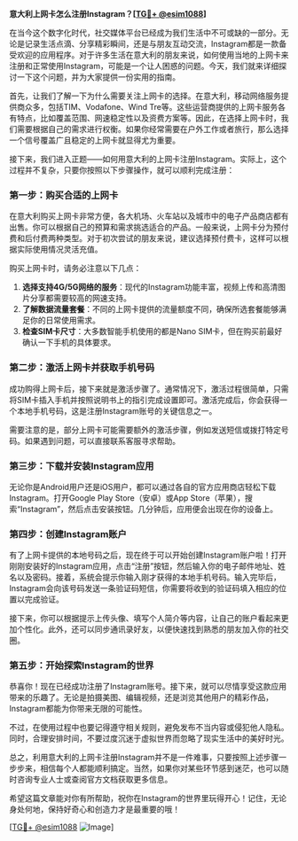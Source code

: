 **意大利上网卡怎么注册Instagram？[[TG💪+ @esim1088](https://t.me/s/esim1088)]**

在当今这个数字化时代，社交媒体平台已经成为我们生活中不可或缺的一部分。无论是记录生活点滴、分享精彩瞬间，还是与朋友互动交流，Instagram都是一款备受欢迎的应用程序。对于许多生活在意大利的朋友来说，如何使用当地的上网卡来注册和正常使用Instagram，可能是一个让人困惑的问题。今天，我们就来详细探讨一下这个问题，并为大家提供一份实用的指南。

首先，让我们了解一下为什么需要关注上网卡的选择。在意大利，移动网络服务提供商众多，包括TIM、Vodafone、Wind Tre等。这些运营商提供的上网卡服务各有特点，比如覆盖范围、网速稳定性以及资费方案等。因此，在选择上网卡时，我们需要根据自己的需求进行权衡。如果你经常需要在户外工作或者旅行，那么选择一个信号覆盖广且稳定的上网卡就显得尤为重要。

接下来，我们进入正题——如何用意大利的上网卡注册Instagram。实际上，这个过程并不复杂，只要你按照以下步骤操作，就可以顺利完成注册：

### 第一步：购买合适的上网卡

在意大利购买上网卡非常方便，各大机场、火车站以及城市中的电子产品商店都有出售。你可以根据自己的预算和需求挑选适合的产品。一般来说，上网卡分为预付费和后付费两种类型。对于初次尝试的朋友来说，建议选择预付费卡，这样可以根据实际使用情况灵活充值。

购买上网卡时，请务必注意以下几点：
1. **选择支持4G/5G网络的服务**：现代的Instagram功能丰富，视频上传和高清图片分享都需要较高的网速支持。
2. **了解数据流量套餐**：不同的上网卡提供的流量额度不同，确保所选套餐能够满足你的日常使用需求。
3. **检查SIM卡尺寸**：大多数智能手机使用的都是Nano SIM卡，但在购买前最好确认一下手机的具体要求。

### 第二步：激活上网卡并获取手机号码

成功购得上网卡后，接下来就是激活步骤了。通常情况下，激活过程很简单，只需将SIM卡插入手机并按照说明书上的指引完成设置即可。激活完成后，你会获得一个本地手机号码，这是注册Instagram账号的关键信息之一。

需要注意的是，部分上网卡可能需要额外的激活步骤，例如发送短信或拨打特定号码。如果遇到问题，可以直接联系客服寻求帮助。

### 第三步：下载并安装Instagram应用

无论你是Android用户还是iOS用户，都可以通过各自的官方应用商店轻松下载Instagram。打开Google Play Store（安卓）或App Store（苹果），搜索“Instagram”，然后点击安装按钮。几分钟后，应用便会出现在你的设备上。

### 第四步：创建Instagram账户

有了上网卡提供的本地号码之后，现在终于可以开始创建Instagram账户啦！打开刚刚安装好的Instagram应用，点击“注册”按钮，然后输入你的电子邮件地址、姓名以及密码。接着，系统会提示你输入刚才获得的本地手机号码。输入完毕后，Instagram会向该号码发送一条验证码短信，你需要将收到的验证码填入相应的位置以完成验证。

接下来，你可以根据提示上传头像、填写个人简介等内容，让自己的账户看起来更加个性化。此外，还可以同步通讯录好友，以便快速找到熟悉的朋友加入你的社交圈。

### 第五步：开始探索Instagram的世界

恭喜你！现在已经成功注册了Instagram账号。接下来，就可以尽情享受这款应用带来的乐趣了。无论是拍摄美图、编辑视频，还是浏览其他用户的精彩作品，Instagram都能为你带来无限的可能性。

不过，在使用过程中也要记得遵守相关规则，避免发布不当内容或侵犯他人隐私。同时，合理安排时间，不要过度沉迷于虚拟世界而忽略了现实生活中的美好时光。

总之，利用意大利的上网卡注册Instagram并不是一件难事，只要按照上述步骤一步步来，相信每个人都能顺利搞定。当然，如果你对某些环节感到迷茫，也可以随时咨询专业人士或查阅官方文档获取更多信息。

希望这篇文章能对你有所帮助，祝你在Instagram的世界里玩得开心！记住，无论身处何地，保持好奇心和创造力才是最重要的哦！

[[TG💪+ @esim1088](https://t.me/s/esim1088) ![Image](https://i.postimg.cc/4NQfJmqS/Snipaste-2025-05-13-00-14-12.png)]